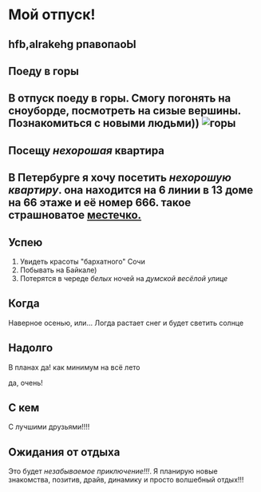 # Мой отпуск!
hfb,alrakehg
рпавопаоЫ
---
## Поеду в **горы**
В отпуск поеду в горы. Смогу погонять на сноуборде, посмотреть на сизые вершины. Познакомиться с новыми людьми))
![горы](mount.jpg)
---
## Посещу **_нехорошая_ квартира**
В Петербурге я хочу посетить _нехорошую квартиру_.
она находится на 6 линии в 13 доме на 66 этаже и её номер 666. такое страшноватое [местечко.](https://dombulgakova.ru/tramvay-s-nehoroschey-kvartiroy/)
---
## Успею
1. Увидеть красоты "бархатного" Сочи
2. Побывать на Байкале)
3. Потерятся в череде _*белых*_ ночей на *думской весёлой улице*

## Когда 
Наверное осенью, или...
Логда растает снег и будет светить солнце


## Надолго
В планах да! как минимум на всё лето

да, очень!
## С кем
С лучшими друзьями!!!!

## Ожидания от отдыха
Это будет *незабываемое* _приключение!!!_. Я планирую новые знакомства, позитив, драйв, динамику и просто волшебный отдых!!!





